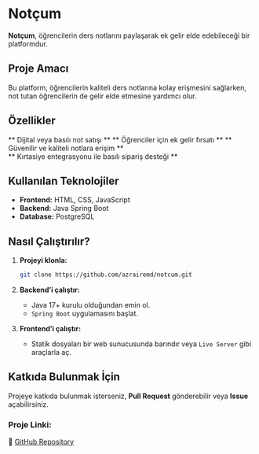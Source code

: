 # Notçum  
**Notçum**, öğrencilerin ders notlarını paylaşarak ek gelir elde edebileceği bir platformdur.  

##  Proje Amacı  
Bu platform, öğrencilerin kaliteli ders notlarına kolay erişmesini sağlarken, not tutan öğrencilerin de gelir elde etmesine yardımcı olur.  

##  Özellikler  
** Dijital veya basılı not satışı  **
** Öğrenciler için ek gelir fırsatı  **
** Güvenilir ve kaliteli notlara erişim **  
** Kırtasiye entegrasyonu ile basılı sipariş desteği **  

##  Kullanılan Teknolojiler  
- **Frontend:** HTML, CSS, JavaScript  
- **Backend:** Java Spring Boot  
- **Database:** PostgreSQL  

##  Nasıl Çalıştırılır?  
1. **Projeyi klonla:**  
   ```bash
   git clone https://github.com/azrairemd/notcum.git
   ```
2. **Backend’i çalıştır:**  
   - Java 17+ kurulu olduğundan emin ol.  
   - `Spring Boot` uygulamasını başlat.  

3. **Frontend’i çalıştır:**  
   - Statik dosyaları bir web sunucusunda barındır veya `Live Server` gibi araçlarla aç.  

##  Katkıda Bulunmak İçin  
Projeye katkıda bulunmak isterseniz, **Pull Request** gönderebilir veya **Issue** açabilirsiniz.  

###  Proje Linki:  
🔗 [GitHub Repository](https://github.com/azrairemd/notcum)  
